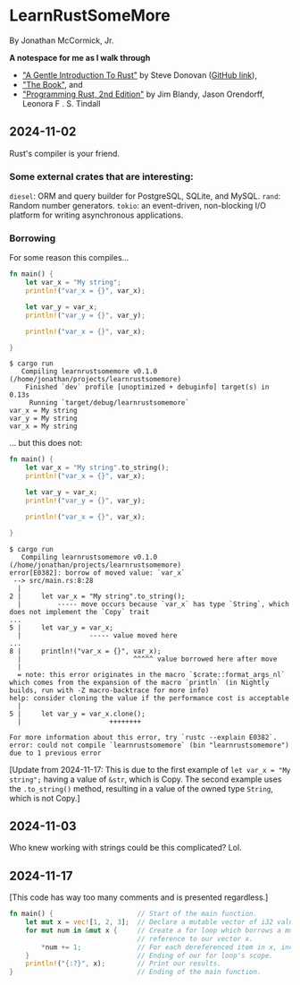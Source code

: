 # LearnRustSomeMore

By Jonathan McCormick, Jr. 

**A notespace for me as I walk through** 
* ["A Gentle Introduction To Rust"](https://stevedonovan.github.io/rust-gentle-intro/readme.html#a-gentle-introduction-to-rust) by Steve Donovan ([GitHub link](https://github.com/stevedonovan/gentle-intro/blob/master/src/readme.md)), 
* ["The Book"](https://doc.rust-lang.org/stable/book/), and 
* ["Programming Rust, 2nd Edition"](https://www.oreilly.com/library/view/programming-rust-2nd/9781492052586/)  by Jim Blandy, Jason Orendorff, Leonora F . S. Tindall


## 2024-11-02
Rust's compiler is your friend. 

### Some external crates that are interesting: 
`diesel`: ORM and query builder for PostgreSQL, SQLite, and MySQL. 
`rand`: Random number generators. 
`tokio`: an event-driven, non-blocking I/O platform for writing asynchronous applications. 

### Borrowing

For some reason this compiles...

``` rust 
fn main() {
    let var_x = "My string";
    println!("var_x = {}", var_x);

    let var_y = var_x;
    println!("var_y = {}", var_y);

    println!("var_x = {}", var_x);

}
```
``` 
$ cargo run
   Compiling learnrustsomemore v0.1.0 (/home/jonathan/projects/learnrustsomemore)
    Finished `dev` profile [unoptimized + debuginfo] target(s) in 0.13s
     Running `target/debug/learnrustsomemore`
var_x = My string
var_y = My string
var_x = My string
```

... but this does not:
``` rust 
fn main() {
    let var_x = "My string".to_string();
    println!("var_x = {}", var_x);

    let var_y = var_x;
    println!("var_y = {}", var_y);

    println!("var_x = {}", var_x);

}
```
```
$ cargo run
   Compiling learnrustsomemore v0.1.0 (/home/jonathan/projects/learnrustsomemore)
error[E0382]: borrow of moved value: `var_x`
 --> src/main.rs:8:28
  |
2 |     let var_x = "My string".to_string();
  |         ----- move occurs because `var_x` has type `String`, which does not implement the `Copy` trait
...
5 |     let var_y = var_x;
  |                 ----- value moved here
...
8 |     println!("var_x = {}", var_x);
  |                            ^^^^^ value borrowed here after move
  |
  = note: this error originates in the macro `$crate::format_args_nl` which comes from the expansion of the macro `println` (in Nightly builds, run with -Z macro-backtrace for more info)
help: consider cloning the value if the performance cost is acceptable
  |
5 |     let var_y = var_x.clone();
  |                      ++++++++

For more information about this error, try `rustc --explain E0382`.
error: could not compile `learnrustsomemore` (bin "learnrustsomemore") due to 1 previous error
```

[Update from 2024-11-17: This is due to the first example of `let var_x = "My string";` having a value of `&str`, which is Copy. The second example uses the `.to_string()` method, resulting in a value of the owned type `String`, which is not Copy.]

## 2024-11-03
Who knew working with strings could be this complicated? Lol. 

## 2024-11-17

[This code has way too many comments and is presented regardless.]
``` rust 
fn main() {                     // Start of the main function. 
    let mut x = vec![1, 2, 3];  // Declare a mutable vector of i32 values.
    for mut num in &mut x {     // Create a for loop which borrows a mutable
                                // reference to our vector x. 
        *num += 1;              // For each dereferenced item in x, increment it by 1. 
    }                           // Ending of our for loop's scope. 
    println!("{:?}", x);        // Print our results. 
}                               // Ending of the main function. 
```

